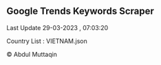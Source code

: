 

## Google Trends Keywords Scraper 
 
Last Update 29-03-2023 , 07:03:20

Country List :
VIETNAM.json



© Abdul Muttaqin 
